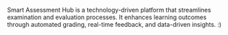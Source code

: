 Smart Assessment Hub is a technology-driven platform that streamlines examination and evaluation processes. It enhances learning outcomes through automated grading, real-time feedback, and data-driven insights.
:)
